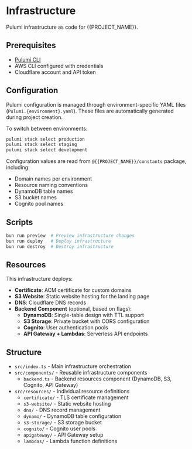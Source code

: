 # Infrastructure

Pulumi infrastructure as code for {{PROJECT_NAME}}.

## Prerequisites

- [Pulumi CLI](https://www.pulumi.com/docs/get-started/install/)
- AWS CLI configured with credentials
- Cloudflare account and API token

## Configuration

Pulumi configuration is managed through environment-specific YAML files (`Pulumi.{environment}.yaml`). These files are automatically generated during project creation.

To switch between environments:

```bash
pulumi stack select production
pulumi stack select staging
pulumi stack select development
```

Configuration values are read from `@{{PROJECT_NAME}}/constants` package, including:
- Domain names per environment
- Resource naming conventions
- DynamoDB table names
- S3 bucket names
- Cognito pool names

## Scripts

```bash
bun run preview  # Preview infrastructure changes
bun run deploy   # Deploy infrastructure
bun run destroy  # Destroy infrastructure
```

## Resources

This infrastructure deploys:

- **Certificate**: ACM certificate for custom domains
- **S3 Website**: Static website hosting for the landing page
- **DNS**: Cloudflare DNS records
- **Backend Component** (optional, based on flags):
  - **DynamoDB**: Single-table design with TTL support
  - **S3 Storage**: Private bucket with CORS configuration
  - **Cognito**: User authentication pools
  - **API Gateway + Lambdas**: Serverless API endpoints

## Structure

- `src/index.ts` - Main infrastructure orchestration
- `src/components/` - Reusable infrastructure components
  - `backend.ts` - Backend resources component (DynamoDB, S3, Cognito, API Gateway)
- `src/resources/` - Individual resource definitions
  - `certificate/` - TLS certificate management
  - `s3-website/` - Static website hosting
  - `dns/` - DNS record management
  - `dynamo/` - DynamoDB table configuration
  - `s3-storage/` - S3 storage bucket
  - `cognito/` - Cognito user pools
  - `apigateway/` - API Gateway setup
  - `lambdas/` - Lambda function definitions
